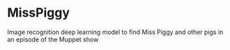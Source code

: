 # MissPiggy
Image recognition deep learning model to find Miss Piggy and other pigs in an episode of the Muppet show
